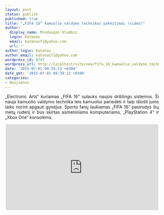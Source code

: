 ```yaml
---
layout: post
status: publish
published: true
title: "„FIFA 16“ kamuolio valdymo technikos pakeitimai (video)"
author:
  display_name: Mindaugas Klumbis
  login: Katonas
  email: katonasf1@yahoo.com
  url: ''
author_login: Katonas
author_email: katonasf1@yahoo.com
wordpress_id: 8747
wordpress_url: http://localhost/site/new/fifa_16_kamuolio_valdymo_technikos_pakeitimai/
date: '2015-07-01 09:39:23 +0300'
date_gmt: '2015-07-01 09:39:23 +0300'
categories:
- Naujienos
---
```

<p style="text-align: justify;">
	&bdquo;Electronic Arts&ldquo; kuriamas &bdquo;FIFA 16&ldquo; sulauks naujos driblingo sistemos. &Scaron;i nauja kamuolio valdymo technika leis kamuoliui pariedėti ir taip i&scaron;lo&scaron;ti jums laiko norint apgauti gynėjus. Sporto fanų laukiamas &bdquo;FIFA 16&ldquo; pasirodys &scaron;ių metų rudenį ir bus skirtas asmeniniams kompiuteriams, &bdquo;PlayStation 4&ldquo; ir &bdquo;Xbox One&ldquo; konsolėms.</p>
<p style="text-align: center;">
	<iframe allowfullscreen="" frameborder="0" height="281" src="https://www.youtube.com/embed/TiNO8u2Sfs0" width="500"></iframe></p>
